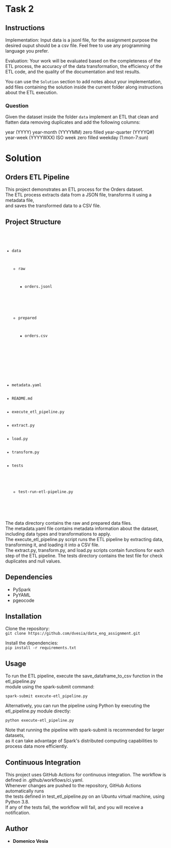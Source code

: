 # Task 2

## Instructions
Implementation: Input data is a jsonl file, for the assignment purpose the desired ouput should be a csv file. Feel free to use any programming language you prefer.

Evaluation: Your work will be evaluated based on the completeness of the ETL process, the accuracy of the data transformation, the efficiency of the ETL code, and the quality of the documentation and test results.

You can use the `Solution` section to add notes about your implementation, add files containing the solution inside the current folder along instructions about the ETL execution.

### Question

Given the dataset inside the folder `data` implement an ETL that clean and flatten data removing duplicates and add the following columns:

year (YYYY)
year-month (YYYYMM) zero filled
year-quarter (YYYYQ#)
year-week (YYYYWXX) ISO week zero filled
weekday (1:mon-7:sun)

# Solution
##  Orders ETL Pipeline
This project demonstrates an ETL process for the Orders dataset.      
The ETL process extracts data from a JSON file, transforms it using a metadata file,   
and saves the transformed data to a CSV file.  

## Project Structure  
<code>
<ul>
  <li>data
    <ul>
      <li>raw
        <ul>
          <li>orders.jsonl</li>
        </ul>
      </li>
      <li>prepared
        <ul>
          <li>orders.csv</li>
        </ul>
      </li>
    </ul>
  </li>
  <li>metadata.yaml</li>
  <li>README.md</li>
  <li>execute_etl_pipeline.py</li>
  <li>extract.py</li>
  <li>load.py</li>
  <li>transform.py</li>
  <li>tests</li>
    <ul>
        <li>test-run-etl-pipeline.py</li>
    </ul>
</ul>
</code>

The data directory contains the raw and prepared data files.  
The metadata.yaml file contains metadata information about the dataset,   
including data types and transformations to apply.   
The execute_etl_pipeline.py script runs the ETL pipeline by extracting data, 
transforming it, and loading it into a CSV file.   
The extract.py, transform.py, and load.py scripts contain functions for each step of the ETL pipeline.
The tests directory contains the test file for check duplicates and null values.  

## Dependencies
- PySpark  
- PyYAML  
- pgeocode  
  
## Installation  
Clone the repository:    
`git clone https://github.com/dvesia/data_eng_assignment.git`    

Install the dependencies:  
`pip install -r requirements.txt  `

## Usage
To run the ETL pipeline, execute the save_dataframe_to_csv function in the etl_pipeline.py   
module using the spark-submit command:

<code>spark-submit execute-etl_pipeline.py</code>

Alternatively, you can run the pipeline using Python by executing the etl_pipeline.py module directly:

<code>python execute-etl_pipeline.py</code>

Note that running the pipeline with spark-submit is recommended for larger datasets,  
as it can take advantage of Spark's distributed computing capabilities to process data more efficiently.

## Continuous Integration
This project uses GitHub Actions for continuous integration. 
The workflow is defined in .github/workflows/ci.yaml.   
Whenever changes are pushed to the repository, GitHub Actions automatically runs   
the tests defined in test_etl_pipeline.py on an Ubuntu virtual machine, using Python 3.8.  
If any of the tests fail, the workflow will fail, and you will receive a notification.  

## Author
- __Domenico Vesia__
